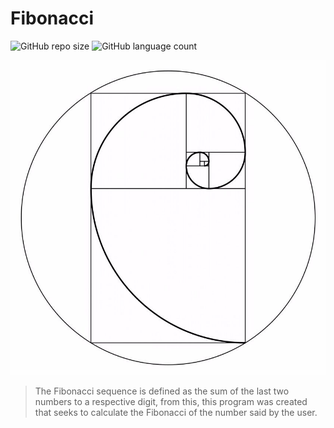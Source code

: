 # Fibonacci

![GitHub repo size](https://img.shields.io/github/repo-size/steep2007/fibonacci-code?style=for-the-badge)
![GitHub language count](https://img.shields.io/github/languages/count/steep2007/fibonacci-code?style=for-the-badge)


<img src="img/fibonacci.jpg" alt="image of fibonacci">

> The Fibonacci sequence is defined as the sum of the last two numbers to a respective digit, from this, this program was created that seeks to calculate the Fibonacci of the number said by the user.

